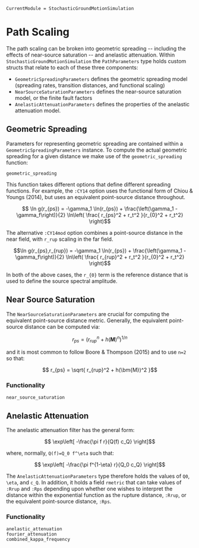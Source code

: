 ```@meta
CurrentModule = StochasticGroundMotionSimulation
```

# Path Scaling

The path scaling can be broken into geometric spreading -- including the effects of near-source saturation -- and anelastic attenuation.
Within `StochasticGroundMotionSimulation` the `PathParameters` type holds custom structs that relate to each of these three components:
- `GeometricSpreadingParameters` defines the geometric spreading model (spreading rates, transition distances, and functional scaling)
- `NearSourceSaturationParameters` defines the near-source saturation model, or the finite fault factors
- `AnelasticAttenuationParameters` defines the properties of the anelastic attenuation model.


## Geometric Spreading

Parameters for representing geometric spreading are contained within a `GeometricSpreadingParameters` instance.
To compute the actual geometric spreading for a given distance we make use of the `geometric_spreading` function:

```@docs
geometric_spreading
```

This function takes different options that define different spreading functions.
For example, the `:CY14` option uses the functional form of Chiou & Youngs (2014), but uses an equivalent point-source distance throughout.

```math
  \ln g(r_{ps}) = -\gamma_1 \ln(r_{ps}) + \frac{\left(\gamma_1 -\gamma_f\right)}{2} \ln\left( \frac{ r_{ps}^2 + r_t^2 }{r_{0}^2 + r_t^2} \right)
```

The alternative `:CY14mod` option combines a point-source distance in the near field, with `r_rup` scaling in the far field.
```math
\ln g(r_{ps},r_{rup}) = -\gamma_1 \ln(r_{ps}) + \frac{\left(\gamma_1 -\gamma_f\right)}{2} \ln\left( \frac{ r_{rup}^2 + r_t^2 }{r_{0}^2 + r_t^2} \right)
```

In both of the above cases, the ``r_{0}`` term is the reference distance that is used to define the source spectral amplitude.


## Near Source Saturation

The `NearSourceSaturationParameters` are crucial for computing the equivalent point-source distance metric.
Generally, the equivalent point-source distance can be computed via:
```math
  r_{ps} = \left( r_{rup}^n + h(\bm{M})^n \right)^{1/n}
```
and it is most common to follow Boore & Thompson (2015) and to use ``n=2`` so that:
```math
  r_{ps} = \sqrt{ r_{rup}^2 + h(\bm{M})^2 }
```

### Functionality

```@docs
near_source_saturation
```

## Anelastic Attenuation

The anelastic attenuation filter has the general form:
```math
  \exp\left[ -\frac{\pi f r}{Q(f) c_Q} \right]
```
where, normally, ``Q(f)=Q_0 f^\eta`` such that:
```math
  \exp\left[ -\frac{\pi f^{1-\eta} r}{Q_0 c_Q} \right]
```

The `AnelasticAttenuationParameters` type therefore holds the values of ``Q0``, ``\eta``, and ``c_Q``.
In addition, it holds a field `rmetric` that can take values of `:Rrup` and `:Rps` depending upon whether one wishes to interpret the distance within the exponential function as the rupture distance, `:Rrup`, or the equivalent point-source distance, `:Rps`.

### Functionality

```@docs
anelastic_attenuation
fourier_attenuation
combined_kappa_frequency
```
